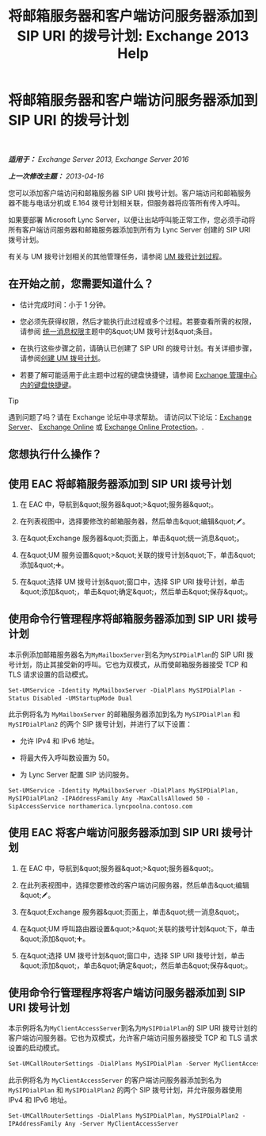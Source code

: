 ﻿---
title: '将邮箱服务器和客户端访问服务器添加到 SIP URI 的拨号计划: Exchange 2013 Help'
TOCTitle: 将邮箱服务器和客户端访问服务器添加到 SIP URI 的拨号计划
ms:assetid: 17fed308-ff0d-4e61-b9f9-e6680b6eccaa
ms:mtpsurl: https://technet.microsoft.com/zh-cn/library/Aa996399(v=EXCHG.150)
ms:contentKeyID: 52061483
ms.date: 05/21/2018
mtps_version: v=EXCHG.150
ms.translationtype: MT
---

# 将邮箱服务器和客户端访问服务器添加到 SIP URI 的拨号计划

 

_**适用于：** Exchange Server 2013, Exchange Server 2016_

_**上一次修改主题：** 2013-04-16_

您可以添加客户端访问和邮箱服务器 SIP URI 拨号计划。客户端访问和邮箱服务器不能与电话分机或 E.164 拨号计划相关联，但服务器将应答所有传入呼叫。

如果要部署 Microsoft Lync Server，以便让出站呼叫能正常工作，您必须手动将所有客户端访问服务器和邮箱服务器添加到所有为 Lync Server 创建的 SIP URI 拨号计划。

有关与 UM 拨号计划相关的其他管理任务，请参阅 [UM 拨号计划过程](um-dial-plan-procedures-exchange-2013-help.md)。

## 在开始之前，您需要知道什么？

  - 估计完成时间：小于 1 分钟。

  - 您必须先获得权限，然后才能执行此过程或多个过程。若要查看所需的权限，请参阅 [统一消息权限](unified-messaging-permissions-exchange-2013-help.md)主题中的\&quot;UM 拨号计划\&quot;条目。

  - 在执行这些步骤之前，请确认已创建了 SIP URI 的拨号计划。有关详细步骤，请参阅[创建 UM 拨号计划](https://technet.microsoft.com/zh-cn/library/bb123819(v=exchg.150))。

  - 若要了解可能适用于此主题中过程的键盘快捷键，请参阅 [Exchange 管理中心内的键盘快捷键](keyboard-shortcuts-in-the-exchange-admin-center-exchange-online-protection-help.md)。

> [!TIP]  
> 遇到问题了吗？请在 Exchange 论坛中寻求帮助。 请访问以下论坛：<a href="https://go.microsoft.com/fwlink/p/?linkid=60612">Exchange Server</a>、 <a href="https://go.microsoft.com/fwlink/p/?linkid=267542">Exchange Online</a> 或 <a href="https://go.microsoft.com/fwlink/p/?linkid=285351">Exchange Online Protection</a>。.


## 您想执行什么操作？

## 使用 EAC 将邮箱服务器添加到 SIP URI 拨号计划

1.  在 EAC 中，导航到\&quot;服务器\&quot;\>\&quot;服务器\&quot;。

2.  在列表视图中，选择要修改的邮箱服务器，然后单击\&quot;编辑\&quot;![编辑图标](images/Bb124582.6f53ccb2-1f13-4c02-bea0-30690e6ea71d(EXCHG.150).gif "编辑图标")。

3.  在\&quot;Exchange 服务器\&quot;页面上，单击\&quot;统一消息\&quot;。

4.  在\&quot;UM 服务设置\&quot;\>\&quot;关联的拨号计划\&quot;下，单击\&quot;添加\&quot;![添加图标](images/JJ218640.c1e75329-d6d7-4073-a27d-498590bbb558(EXCHG.150).gif "添加图标")。

5.  在\&quot;选择 UM 拨号计划\&quot;窗口中，选择 SIP URI 拨号计划，单击\&quot;添加\&quot;，单击\&quot;确定\&quot;，然后单击\&quot;保存\&quot;。

## 使用命令行管理程序将邮箱服务器添加到 SIP URI 拨号计划

本示例添加邮箱服务器名为`MyMailboxServer`到名为`MySIPDialPlan`的 SIP URI 拨号计划，防止其接受新的呼叫。它也为双模式，从而使邮箱服务器接受 TCP 和 TLS 请求设置的启动模式。

    Set-UMService -Identity MyMailboxServer -DialPlans MySIPDialPlan -Status Disabled -UMStartupMode Dual

此示例将名为 `MyMailboxServer` 的邮箱服务器添加到名为 `MySIPDialPlan` 和 `MySIPDialPlan2` 的两个 SIP 拨号计划，并进行了以下设置：

  - 允许 IPv4 和 IPv6 地址。

  - 将最大传入呼叫数设置为 50。

  - 为 Lync Server 配置 SIP 访问服务。

<!-- end list -->

    Set-UMService -Identity MyMailboxServer -DialPlans MySIPDialPlan, MySIPDialPlan2 -IPAddressFamily Any -MaxCallsAllowed 50 -SipAccessService northamerica.lyncpoolna.contoso.com

## 使用 EAC 将客户端访问服务器添加到 SIP URI 拨号计划

1.  在 EAC 中，导航到\&quot;服务器\&quot;\>\&quot;服务器\&quot;。

2.  在此列表视图中，选择您要修改的客户端访问服务器，然后单击\&quot;编辑\&quot;![编辑图标](images/Bb124582.6f53ccb2-1f13-4c02-bea0-30690e6ea71d(EXCHG.150).gif "编辑图标")。

3.  在\&quot;Exchange 服务器\&quot;页面上，单击\&quot;统一消息\&quot;。

4.  在\&quot;UM 呼叫路由器设置\&quot;\>\&quot;关联的拨号计划\&quot;下，单击\&quot;添加\&quot;![添加图标](images/JJ218640.c1e75329-d6d7-4073-a27d-498590bbb558(EXCHG.150).gif "添加图标")。

5.  在\&quot;选择 UM 拨号计划\&quot;窗口中，选择 SIP URI 拨号计划，单击\&quot;添加\&quot;，单击\&quot;确定\&quot;，然后单击\&quot;保存\&quot;。

## 使用命令行管理程序将客户端访问服务器添加到 SIP URI 拨号计划

本示例将名为`MyClientAccessServer`到名为`MySIPDialPlan`的 SIP URI 拨号计划的客户端访问服务器。它也为双模式，允许客户端访问服务器接受 TCP 和 TLS 请求设置的启动模式。

```powershell
Set-UMCallRouterSettings -DialPlans MySIPDialPlan -Server MyClientAccessServer -UMStartupMode Dual
```

此示例将名为 `MyClientAccessServer` 的客户端访问服务器添加到名为 `MySIPDialPlan` 和 `MySIPDialPlan2` 的两个 SIP 拨号计划，并允许服务器使用 IPv4 和 IPv6 地址。

    Set-UMCallRouterSettings -DialPlans MySIPDialPlan, MySIPDialPlan2 -IPAddressFamily Any -Server MyClientAccessServer

